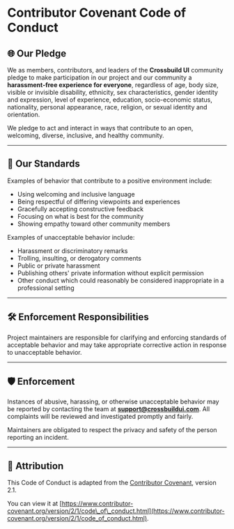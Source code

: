# Contributor Covenant Code of Conduct

## 🌐 Our Pledge

We as members, contributors, and leaders of the **Crossbuild UI** community pledge to make participation in our project and our community a **harassment-free experience for everyone**, regardless of age, body size, visible or invisible disability, ethnicity, sex characteristics, gender identity and expression, level of experience, education, socio-economic status, nationality, personal appearance, race, religion, or sexual identity and orientation.

We pledge to act and interact in ways that contribute to an open, welcoming, diverse, inclusive, and healthy community.

---

## 💬 Our Standards

Examples of behavior that contribute to a positive environment include:

* Using welcoming and inclusive language
* Being respectful of differing viewpoints and experiences
* Gracefully accepting constructive feedback
* Focusing on what is best for the community
* Showing empathy toward other community members

Examples of unacceptable behavior include:

* Harassment or discriminatory remarks
* Trolling, insulting, or derogatory comments
* Public or private harassment
* Publishing others' private information without explicit permission
* Other conduct which could reasonably be considered inappropriate in a professional setting

---

## 🛠 Enforcement Responsibilities

Project maintainers are responsible for clarifying and enforcing standards of acceptable behavior and may take appropriate corrective action in response to unacceptable behavior.

---

## 🛡 Enforcement

Instances of abusive, harassing, or otherwise unacceptable behavior may be reported by contacting the team at **[support@crossbuildui.com](mailto:support@crossbuildui.com)**. All complaints will be reviewed and investigated promptly and fairly.

Maintainers are obligated to respect the privacy and safety of the person reporting an incident.

---

## 📄 Attribution

This Code of Conduct is adapted from the [Contributor Covenant](https://www.contributor-covenant.org), version 2.1.

You can view it at [https://www.contributor-covenant.org/version/2/1/code\_of\_conduct.html](https://www.contributor-covenant.org/version/2/1/code_of_conduct.html).
